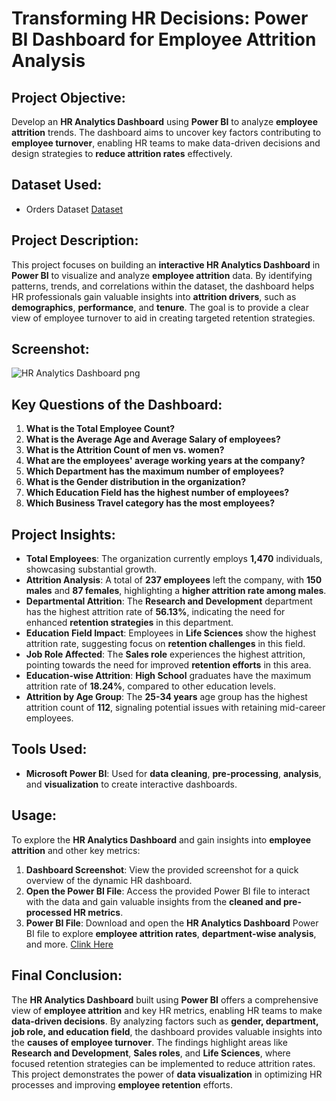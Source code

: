 # **Transforming HR Decisions: Power BI Dashboard for Employee Attrition Analysis**

## **Project Objective:**
Develop an **HR Analytics Dashboard** using **Power BI** to analyze **employee attrition** trends. The dashboard aims to uncover key factors contributing to **employee turnover**, enabling HR teams to make data-driven decisions and design strategies to **reduce attrition rates** effectively.

## Dataset Used:
- Orders Dataset <a href="https://github.com/sayaniketsaini24/HR-Analytics-Dashboard-using-Power-BI/blob/main/HR_Analytics%20Dataset.csv">Dataset</a>

## **Project Description:**
This project focuses on building an **interactive HR Analytics Dashboard** in **Power BI** to visualize and analyze **employee attrition** data. By identifying patterns, trends, and correlations within the dataset, the dashboard helps HR professionals gain valuable insights into **attrition drivers**, such as **demographics**, **performance**, and **tenure**. The goal is to provide a clear view of employee turnover to aid in creating targeted retention strategies.

## **Screenshot:**
![HR Analytics Dashboard png](https://github.com/user-attachments/assets/46a8d983-5f6d-4e57-b5a6-0e525346cd97)

## **Key Questions of the Dashboard:**

1. **What is the Total Employee Count?**
2. **What is the Average Age and Average Salary of employees?**
3. **What is the Attrition Count of men vs. women?**
4. **What are the employees' average working years at the company?**
5. **Which Department has the maximum number of employees?**
6. **What is the Gender distribution in the organization?**
7. **Which Education Field has the highest number of employees?**
8. **Which Business Travel category has the most employees?**

## **Project Insights:**
- **Total Employees**: The organization currently employs **1,470** individuals, showcasing substantial growth.
- **Attrition Analysis**: A total of **237 employees** left the company, with **150 males** and **87 females**, highlighting a **higher attrition rate among males**.
- **Departmental Attrition**: The **Research and Development** department has the highest attrition rate of **56.13%**, indicating the need for enhanced **retention strategies** in this department.
- **Education Field Impact**: Employees in **Life Sciences** show the highest attrition rate, suggesting focus on **retention challenges** in this field.
- **Job Role Affected**: The **Sales role** experiences the highest attrition, pointing towards the need for improved **retention efforts** in this area.
- **Education-wise Attrition**: **High School** graduates have the maximum attrition rate of **18.24%**, compared to other education levels.
- **Attrition by Age Group**: The **25-34 years** age group has the highest attrition count of **112**, signaling potential issues with retaining mid-career employees.

## **Tools Used:**
- **Microsoft Power BI**: Used for **data cleaning**, **pre-processing**, **analysis**, and **visualization** to create interactive dashboards.

## **Usage:**
To explore the **HR Analytics Dashboard** and gain insights into **employee attrition** and other key metrics:
1. **Dashboard Screenshot**: View the provided screenshot for a quick overview of the dynamic HR dashboard.
2. **Open the Power BI File**: Access the provided Power BI file to interact with the data and gain valuable insights from the **cleaned and pre-processed HR metrics**.
3. **Power BI File**: Download and open the **HR Analytics Dashboard** Power BI file to explore **employee attrition rates**, **department-wise analysis**, and more. <a href="https://github.com/sayaniketsaini24/HR-Analytics-Dashboard-using-Power-BI/blob/main/HR%20Analytics%20Dashboard%20using%20Power%20BI.pbix">Clink Here</a>

## **Final Conclusion:**

The **HR Analytics Dashboard** built using **Power BI** offers a comprehensive view of **employee attrition** and key HR metrics, enabling HR teams to make **data-driven decisions**. By analyzing factors such as **gender, department, job role, and education field**, the dashboard provides valuable insights into the **causes of employee turnover**. The findings highlight areas like **Research and Development**, **Sales roles**, and **Life Sciences**, where focused retention strategies can be implemented to reduce attrition rates. This project demonstrates the power of **data visualization** in optimizing HR processes and improving **employee retention** efforts.
